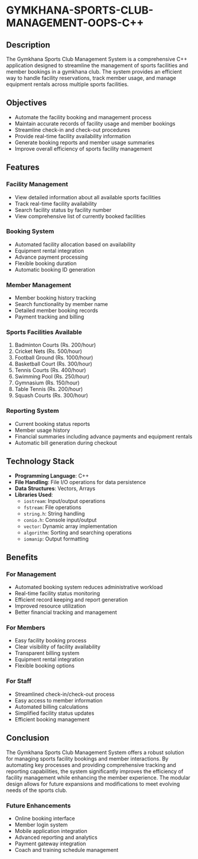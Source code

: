 # GYMKHANA-SPORTS-CLUB-MANAGEMENT-OOPS-C++


## Description
The Gymkhana Sports Club Management System is a comprehensive C++ application designed to streamline the management of sports facilities and member bookings in a gymkhana club. The system provides an efficient way to handle facility reservations, track member usage, and manage equipment rentals across multiple sports facilities.

## Objectives
- Automate the facility booking and management process
- Maintain accurate records of facility usage and member bookings
- Streamline check-in and check-out procedures
- Provide real-time facility availability information
- Generate booking reports and member usage summaries
- Improve overall efficiency of sports facility management

## Features
### Facility Management
- View detailed information about all available sports facilities
- Track real-time facility availability
- Search facility status by facility number
- View comprehensive list of currently booked facilities

### Booking System
- Automated facility allocation based on availability
- Equipment rental integration
- Advance payment processing
- Flexible booking duration
- Automatic booking ID generation

### Member Management
- Member booking history tracking
- Search functionality by member name
- Detailed member booking records
- Payment tracking and billing

### Sports Facilities Available
1. Badminton Courts (Rs. 200/hour)
2. Cricket Nets (Rs. 500/hour)
3. Football Ground (Rs. 1000/hour)
4. Basketball Court (Rs. 300/hour)
5. Tennis Courts (Rs. 400/hour)
6. Swimming Pool (Rs. 250/hour)
7. Gymnasium (Rs. 150/hour)
8. Table Tennis (Rs. 200/hour)
9. Squash Courts (Rs. 300/hour)

### Reporting System
- Current booking status reports
- Member usage history
- Financial summaries including advance payments and equipment rentals
- Automatic bill generation during checkout

## Technology Stack
- **Programming Language**: C++
- **File Handling**: File I/O operations for data persistence
- **Data Structures**: Vectors, Arrays
- **Libraries Used**:
  - `iostream`: Input/output operations
  - `fstream`: File operations
  - `string.h`: String handling
  - `conio.h`: Console input/output
  - `vector`: Dynamic array implementation
  - `algorithm`: Sorting and searching operations
  - `iomanip`: Output formatting

## Benefits
### For Management
- Automated booking system reduces administrative workload
- Real-time facility status monitoring
- Efficient record keeping and report generation
- Improved resource utilization
- Better financial tracking and management

### For Members
- Easy facility booking process
- Clear visibility of facility availability
- Transparent billing system
- Equipment rental integration
- Flexible booking options

### For Staff
- Streamlined check-in/check-out process
- Easy access to member information
- Automated billing calculations
- Simplified facility status updates
- Efficient booking management

## Conclusion
The Gymkhana Sports Club Management System offers a robust solution for managing sports facility bookings and member interactions. By automating key processes and providing comprehensive tracking and reporting capabilities, the system significantly improves the efficiency of facility management while enhancing the member experience. The modular design allows for future expansions and modifications to meet evolving needs of the sports club.

### Future Enhancements
- Online booking interface
- Member login system
- Mobile application integration
- Advanced reporting and analytics
- Payment gateway integration
- Coach and training schedule management
